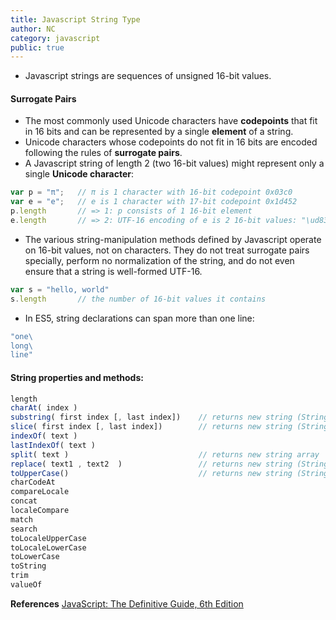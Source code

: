```yaml
---
title: Javascript String Type
author: NC
category: javascript
public: true
---
```


- Javascript strings are sequences of unsigned 16-bit values.

#### Surrogate Pairs

- The most commonly used Unicode characters have **codepoints** that fit in 16 bits and can be represented by a single **element** of a string.
- Unicode characters whose codepoints do not fit in 16 bits are encoded following the rules of **surrogate pairs**.
- A Javascript string of length 2 (two 16-bit values) might represent only a single **Unicode character**:

```js
var p = "π";   // π is 1 character with 16-bit codepoint 0x03c0
var e = "e";   // e is 1 character with 17-bit codepoint 0x1d452
p.length       // => 1: p consists of 1 16-bit element
e.length       // => 2: UTF-16 encoding of e is 2 16-bit values: "\ud835\udc52"
```

- The various string-manipulation methods defined by Javascript operate on 16-bit values, not on characters. They do not treat surrogate pairs specially, perform no normalization of the string, and do not even ensure that a string is well-formed UTF-16.

```js
var s = "hello, world"
s.length       // the number of 16-bit values it contains
```

- In ES5, string declarations can span more than one line:

```js
"one\
long\
line"
```

#### String properties and methods:
```js
length
charAt( index )
substring( first index [, last index])    // returns new string (Strings are immutable)
slice( first index [, last index])        // returns new string (Strings are immutable)
indexOf( text )
lastIndexOf( text )
split( text )                             // returns new string array
replace( text1 , text2  )                 // returns new string (Strings are immutable)
toUpperCase()                             // returns new string (Strings are immutable)
charCodeAt
compareLocale
concat
localeCompare
match
search
toLocaleUpperCase
toLocaleLowerCase
toLowerCase
toString
trim
valueOf
```


**References**
[JavaScript: The Definitive Guide, 6th Edition](http://shop.oreilly.com/product/9780596805531.do)

